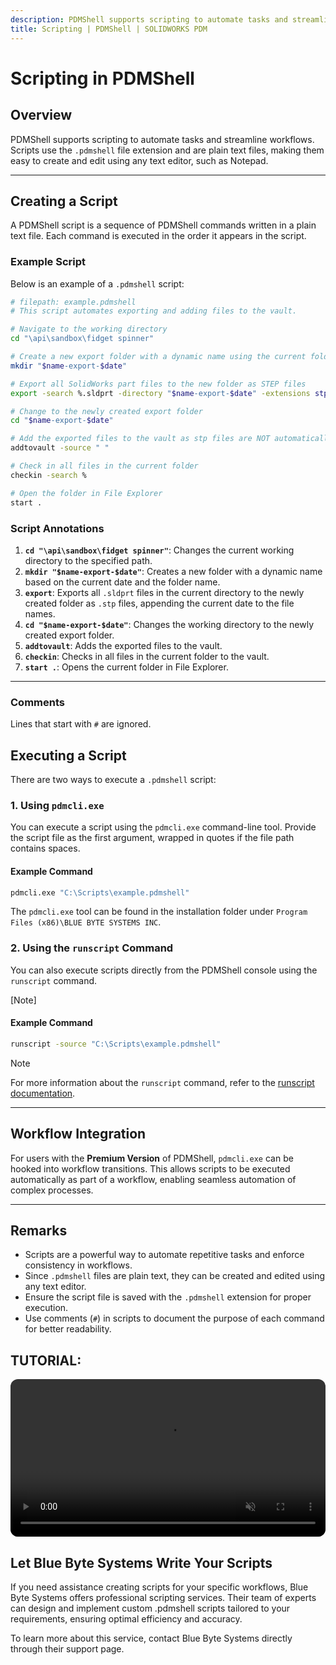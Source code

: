 ```yaml
---
description: PDMShell supports scripting to automate tasks and streamline workflows in SOLIDWORKS PDM.
title: Scripting | PDMShell | SOLIDWORKS PDM
---
```

# Scripting in PDMShell

## Overview
PDMShell supports scripting to automate tasks and streamline workflows. Scripts use the `.pdmshell` file extension and are plain text files, making them easy to create and edit using any text editor, such as Notepad.

---

## Creating a Script
A PDMShell script is a sequence of PDMShell commands written in a plain text file. Each command is executed in the order it appears in the script.

### Example Script
Below is an example of a `.pdmshell` script:

```bash
# filepath: example.pdmshell
# This script automates exporting and adding files to the vault.

# Navigate to the working directory
cd "\api\sandbox\fidget spinner"

# Create a new export folder with a dynamic name using the current folder
mkdir "$name-export-$date"

# Export all SolidWorks part files to the new folder as STEP files
export -search %.sldprt -directory "$name-export-$date" -extensions stp -name $namewithoutextension-$yyyy-$mm-$dd

# Change to the newly created export folder
cd "$name-export-$date"

# Add the exported files to the vault as stp files are NOT automatically added
addtovault -source " "

# Check in all files in the current folder
checkin -search %

# Open the folder in File Explorer
start .
```

### Script Annotations
1. **`cd "\api\sandbox\fidget spinner"`**: Changes the current working directory to the specified path.
2. **`mkdir "$name-export-$date"`**: Creates a new folder with a dynamic name based on the current date and the folder name.
3. **`export`**: Exports all `.sldprt` files in the current directory to the newly created folder as `.stp` files, appending the current date to the file names.
4. **`cd "$name-export-$date"`**: Changes the working directory to the newly created export folder.
5. **`addtovault`**: Adds the exported files to the vault.
6. **`checkin`**: Checks in all files in the current folder to the vault.
7. **`start .`**: Opens the current folder in File Explorer.

---

### Comments

Lines that start with `#` are ignored.

## Executing a Script
There are two ways to execute a `.pdmshell` script:

### 1. Using `pdmcli.exe`
You can execute a script using the `pdmcli.exe` command-line tool. Provide the script file as the first argument, wrapped in quotes if the file path contains spaces.

#### Example Command
```bash
pdmcli.exe "C:\Scripts\example.pdmshell"
```

The `pdmcli.exe` tool can be found in the installation folder under `Program Files (x86)\BLUE BYTE SYSTEMS INC`.

### 2. Using the `runscript` Command
You can also execute scripts directly from the PDMShell console using the `runscript` command.

[Note]

#### Example Command
```bash
runscript -source "C:\Scripts\example.pdmshell"
```
> [!NOTE]
> For more information about the `runscript` command, refer to the [runscript documentation](RUNSCRIPT.html).

---

## Workflow Integration
For users with the **Premium Version** of PDMShell, `pdmcli.exe` can be hooked into workflow transitions. This allows scripts to be executed automatically as part of a workflow, enabling seamless automation of complex processes.

---

## Remarks
- Scripts are a powerful way to automate repetitive tasks and enforce consistency in workflows.
- Since `.pdmshell` files are plain text, they can be created and edited using any text editor.
- Ensure the script file is saved with the `.pdmshell` extension for proper execution.
- Use comments (`#`) in scripts to document the purpose of each command for better readability.

## TUTORIAL:
 <video src="https://bluebyte.biz/wp-content/pdmshellvideos/scripting.mp4" autoplay muted controls style="width: 100%; border-radius: 12px;"></video>

## Let Blue Byte Systems Write Your Scripts
If you need assistance creating scripts for your specific workflows, Blue Byte Systems offers professional scripting services. Their team of experts can design and implement custom .pdmshell scripts tailored to your requirements, ensuring optimal efficiency and accuracy.

To learn more about this service, contact Blue Byte Systems directly through their support page.